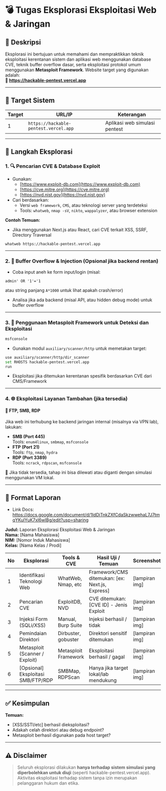 # 💣 Tugas Eksplorasi Eksploitasi Web & Jaringan

## 📌 Deskripsi  
Eksplorasi ini bertujuan untuk memahami dan mempraktikkan teknik eksploitasi kerentanan sistem dan aplikasi web menggunakan database CVE, teknik buffer overflow dasar, serta eksploitasi protokol umum menggunakan **Metasploit Framework**. Website target yang digunakan adalah:  
**🔗 https://hackable-pentest.vercel.app**

---

## 🎯 Target Sistem

| Target | URL/IP                          | Keterangan                   |
|--------|----------------------------------|-------------------------------|
| 1      | `https://hackable-pentest.vercel.app` | Aplikasi web simulasi pentest |

---

## 🧪 Langkah Eksplorasi

### 1. 🔍 Pencarian CVE & Database Exploit
- Gunakan:
  - [https://www.exploit-db.com](https://www.exploit-db.com)
  - [https://cve.mitre.org](https://cve.mitre.org)
  - [https://nvd.nist.gov](https://nvd.nist.gov)
- Cari berdasarkan:
  - Versi `web framework`, `CMS`, atau teknologi server yang terdeteksi
  - Tools: `whatweb`, `nmap -sV`, `nikto`, `wappalyzer`, atau browser extension

**Contoh Temuan:**
- Jika menggunakan Next.js atau React, cari CVE terkait XSS, SSRF, Directory Traversal

```bash
whatweb https://hackable-pentest.vercel.app
```

---

### 2. 🧠 Buffer Overflow & Injection (Opsional jika backend rentan)

- Coba input aneh ke form input/login (misal:
```text
admin' OR '1'='1
```
atau string panjang `A*1000` untuk lihat apakah crash/error)
- Analisa jika ada backend (misal API, atau hidden debug mode) untuk buffer overflow

---

### 3. 🧨 Penggunaan Metasploit Framework untuk Deteksi dan Eksploitasi

```bash
msfconsole
```

- Gunakan modul `auxiliary/scanner/http` untuk memetakan target:

```bash
use auxiliary/scanner/http/dir_scanner
set RHOSTS hackable-pentest.vercel.app
run
```

- Eksploitasi jika ditemukan kerentanan spesifik berdasarkan CVE dari CMS/Framework

---

### 4. 🌐 Eksploitasi Layanan Tambahan (jika tersedia)

#### 📁 FTP, SMB, RDP
Jika web ini terhubung ke backend jaringan internal (misalnya via VPN lab), lakukan:

- **SMB (Port 445)**  
  Tools: `enum4linux`, `smbmap`, `msfconsole`
- **FTP (Port 21)**  
  Tools: `ftp`, `nmap`, `hydra`
- **RDP (Port 3389)**  
  Tools: `ncrack`, `rdpscan`, `msfconsole`

🔸 Jika tidak tersedia, tahap ini bisa dilewati atau diganti dengan simulasi menggunakan VM lokal.

---

## 📄 Format Laporan

- Link Docs: https://docs.google.com/document/d/1IdDiTnkZXfCdaSkzwwehaL7J7tmqYKuIYuK7xl6wIBg/edit?usp=sharing

**Judul:** Laporan Eksplorasi Eksploitasi Web & Jaringan  
**Nama:** [Nama Mahasiswa]  
**NIM:** [Nomor Induk Mahasiswa]  
**Kelas:** [Nama Kelas / Prodi]

| No | Eksplorasi                       | Tools & CVE         | Hasil Uji / Temuan                                          | Screenshot           |
|----|----------------------------------|----------------------|--------------------------------------------------------------|----------------------|
| 1  | Identifikasi Teknologi Web       | WhatWeb, Nmap, etc   | Framework/CMS ditemukan: [ex: Next.js, Express]             | [lampiran img]       |
| 2  | Pencarian CVE                    | ExploitDB, NVD       | CVE ditemukan: [CVE ID] - Jenis Exploit                     | [lampiran img]       |
| 3  | Injeksi Form (SQLi/XSS)          | Manual, Burp Suite   | Injeksi berhasil / tidak                                     | [lampiran img]       |
| 4  | Pemindaian Direktori             | Dirbuster, gobuster  | Direktori sensitif ditemukan                                | [lampiran img]       |
| 5  | Metasploit (Scanner / Exploit)   | Metasploit Framework | Eksploitasi berhasil / gagal                                | [lampiran img]       |
| 6  | [Opsional] Eksploitasi SMB/FTP/RDP | SMBMap, RDPScan      | Hanya jika target lokal/lab mendukung                       | [lampiran img]       |

---

## ✅ Kesimpulan

**Temuan:**
- [XSS/SSTI/etc] berhasil dieksploitasi?
- Adakah celah direktori atau debug endpoint?
- Metasploit berhasil digunakan pada host target?

---

## ⚠️ Disclaimer
> Seluruh eksplorasi dilakukan **hanya terhadap sistem simulasi yang diperbolehkan untuk diuji** (seperti hackable-pentest.vercel.app). Aktivitas eksploitasi terhadap sistem tanpa izin merupakan pelanggaran hukum dan etika.
